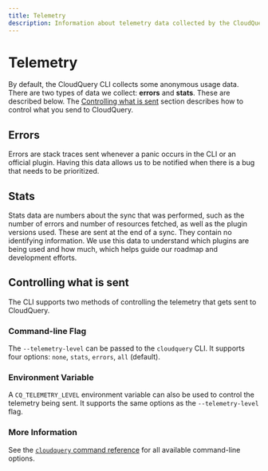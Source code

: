 ```yaml
---
title: Telemetry
description: Information about telemetry data collected by the CloudQuery CLI.
---
```


# Telemetry

By default, the CloudQuery CLI collects some anonymous usage data. There are two types of data we collect: **errors** and **stats**. These are described below. The [Controlling what is sent](#controlling-what-is-sent) section describes how to control what you send to CloudQuery.
 
## Errors

Errors are stack traces sent whenever a panic occurs in the CLI or an official plugin. Having this data allows us to be notified when there is a bug that needs to be prioritized.    
 
## Stats

Stats data are numbers about the sync that was performed, such as the number of errors and number of resources fetched, as well as the plugin versions used. These are sent at the end of a sync. They contain no identifying information. We use this data to understand which plugins are being used and how much, which helps guide our roadmap and development efforts.  

## Controlling what is sent

The CLI supports two methods of controlling the telemetry that gets sent to CloudQuery.

### Command-line Flag

The `--telemetry-level` can be passed to the `cloudquery` CLI. It supports four options: `none`, `stats`, `errors`, `all` (default).

### Environment Variable

A `CQ_TELEMETRY_LEVEL` environment variable can also be used to control the telemetry being sent. It supports the same options as the `--telemetry-level` flag.

### More Information

See the [`cloudquery` command reference](reference/cli/cloudquery) for all available command-line options.

